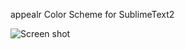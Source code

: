 appealr Color Scheme for SublimeText2


![Screen shot](http://f.cl.ly/items/1x1u0N3j2U3V3O3I011l/Screen%20Shot%202013-04-23%20at%2011.57.09%20AM.png)